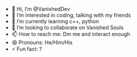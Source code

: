 - 👋 Hi, I’m @VanishedDev
- 👀 I’m interested in coding, talking with my friends
- 🌱 I’m currently learning c++, python
- 💞️ I’m looking to collaborate on Vanished Souls
- 📫 How to reach me: Dm me and interact enough 
- 😄 Pronouns: He/Him/His
- ⚡ Fun fact: ?

<!---
VanishedDev/VanishedDev is a ✨ special ✨ repository because its `README.md` (this file) appears on your GitHub profile.
You can click the Preview link to take a look at your changes.
--->
